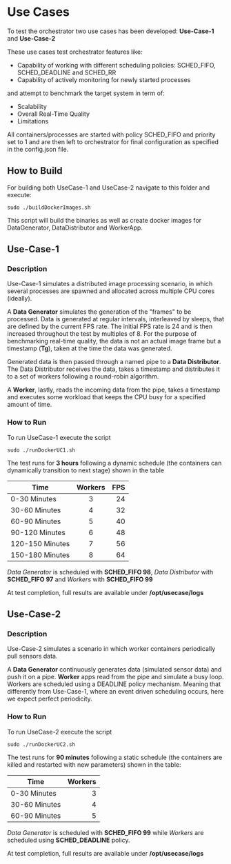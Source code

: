 # Use Cases #

To test the orchestrator two use cases has been developed: **Use-Case-1** and **Use-Case-2**

These use cases test orchestrator features like:
- Capability of working with different scheduling policies: SCHED_FIFO, SCHED_DEADLINE and SCHED_RR
- Capability of actively  monitoring for newly started processes

and attempt to benchmark the target system in term of:
- Scalability
- Overall Real-Time Quality
- Limitations

All containers/processes are started with policy SCHED_FIFO and priority set to 1 and are then left to orchestrator for final configuration as specified in the config.json file.

## How to Build 

For building both UseCase-1 and UseCase-2 navigate to this folder and execute:

```
sudo ./buildDockerImages.sh 
```

This script will build the binaries as well as create docker images for DataGenerator, DataDistributor and WorkerApp.

## Use-Case-1

### Description
Use-Case-1 simulates a distributed image processing scenario, in which several processes are spawned and allocated across multiple CPU cores (ideally).

A **Data Generator** simulates the generation of the "frames" to be processed. Data is generated at regular intervals, interleaved by sleeps, that are defined by the current FPS rate. The initial FPS rate is 24 and is then increased throughout the test by multiples of 8. For the purpose of benchmarking real-time quality, the data is not an actual image frame but a timestamp (**Tg**), taken at the time the data was generated. 

Generated data is then passed through a named pipe to a **Data Distributor**. The Data Distributor receives the data, takes a timestamp and distributes it to a set of workers following a round-robin algorithm.

A **Worker**, lastly, reads the incoming data from the pipe, takes a timestamp and executes some workload that keeps the CPU busy for a specified amount of time.


### How to Run
To run UseCase-1 execute the script 
```
sudo ./runDockerUC1.sh
```
The test runs for **3 hours** following a dynamic schedule (the containers can dynamically transition to next stage) shown in the table

| Time                  | Workers   | FPS   |
| -------------         |:-------------:| -----:|
| 0-30 Minutes          | 3             | 24    |
| 30-60 Minutes         | 4             | 32    |
| 60-90 Minutes         | 5             | 40    |
| 90-120 Minutes        | 6             | 48    |
| 120-150 Minutes       | 7             | 56    |
| 150-180 Minutes       | 8             | 64    |

*Data Generator* is scheduled with **SCHED_FIFO 98**, *Data Distributor* with **SCHED_FIFO 97** and *Workers* with **SCHED_FIFO 99**

At test completion, full results are available under **/opt/usecase/logs**

## Use-Case-2
### Description
Use-Case-2 simulates a scenario in which worker containers periodically pull sensors data. 

A **Data Generator** continuously  generates data (simulated sensor data) and push it on a pipe. **Worker** apps read from the pipe and simulate a busy loop. Workers are scheduled using a DEADLINE policy mechanism. Meaning that differently from Use-Case-1, where an event driven scheduling occurs, here we expect perfect periodicity.

### How to Run
To run UseCase-2 execute the script 
```
sudo ./runDockerUC2.sh
```
The test runs for **90 minutes** following a static schedule (the containers are killed and restarted with new parameters) shown in the table:

| Time                   | Workers   |
| -------------          | -------------:|
| 0-30 Minutes           | 3    |
| 30-60 Minutes          | 4    |
| 60-90 Minutes          | 5    |

*Data Generator* is scheduled with **SCHED_FIFO 99** while *Workers* are scheduled using **SCHED_DEADLINE** policy.

At test completion, full results are available under **/opt/usecase/logs**
